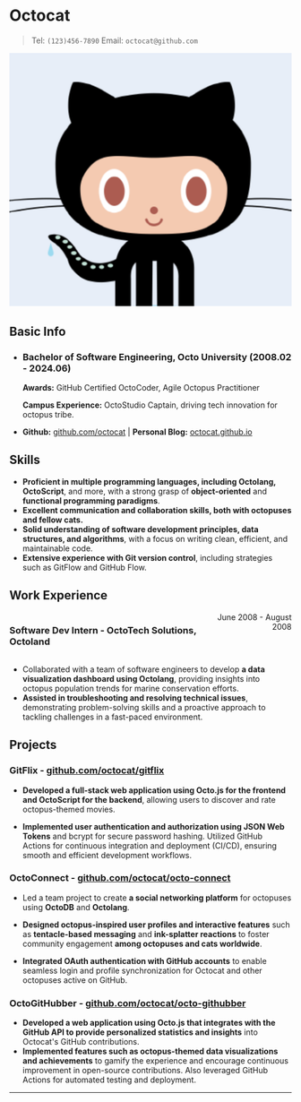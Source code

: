 # Octocat

> Tel: `(123)456-7890`       Email: `octocat@github.com`

<img src="avatar.png" alt="avatar">

## Basic Info

- ### Bachelor of  Software Engineering, Octo University  (2008.02 - 2024.06)

  **Awards:** GitHub Certified OctoCoder, Agile Octopus Practitioner

  **Campus Experience:** OctoStudio Captain, driving tech innovation for octopus tribe.

- **Github:** [github.com/octocat](https://github.com/octocat)   |  **Personal Blog:** [octocat.github.io](https://octocat.github.io)

## Skills

- **Proficient in multiple programming languages, including Octolang, OctoScript**, and more, with a strong grasp of **object-oriented** and  **functional programming paradigms**.
- **Excellent communication and collaboration skills, both with octopuses and fellow cats.**
- **Solid understanding of software development principles, data structures, and algorithms**, with a focus on writing clean, efficient, and  maintainable code.
- **Extensive experience with Git version control**, including strategies such as GitFlow and GitHub Flow.

## Work Experience

<div style="display: flex; justify-content: space-between;">
    <h3>Software Dev Intern - OctoTech Solutions, Octoland</h3> <span style="text-align: right">June 2008 - August 2008</span>
</div>

- Collaborated with a team of software engineers to develop **a data visualization dashboard using Octolang**, providing insights into octopus population trends for marine conservation efforts.
- **Assisted in troubleshooting and resolving technical issues**, demonstrating problem-solving skills and a proactive approach to tackling challenges in a fast-paced environment.

## Projects

### GitFlix - [github.com/octocat/gitflix](https://github.com/octocat)

- **Developed a full-stack web application using Octo.js for the frontend  and OctoScript for the backend**, allowing users to discover  and rate octopus-themed movies.

- **Implemented user authentication and  authorization using JSON Web Tokens** and bcrypt for secure password hashing. Utilized GitHub Actions for continuous integration and  deployment (CI/CD), ensuring smooth and efficient development workflows.

### OctoConnect - [github.com/octocat/octo-connect](https://github.com/octocat/octo-connect)

- Led a team project to create **a social networking platform** for octopuses using **OctoDB** and **Octolang**.

- **Designed octopus-inspired user profiles and interactive features** such as **tentacle-based messaging** and **ink-splatter reactions** to foster community engagement **among octopuses and cats worldwide**.

- **Integrated OAuth authentication with GitHub accounts** to enable seamless  login and profile synchronization for Octocat and other octopuses active on GitHub.


### OctoGitHubber - [github.com/octocat/octo-githubber](https://github.com/octocat/octo-githubber)

- **Developed a web application using Octo.js that integrates with the GitHub API to provide personalized statistics and insights** into Octocat's GitHub contributions.
- **Implemented features such as octopus-themed data visualizations and achievements** to gamify the experience and encourage continuous improvement in open-source contributions. Also leveraged GitHub Actions for automated testing and deployment.

---
